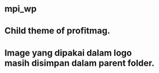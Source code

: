 # mpi_wp
# Child theme of profitmag.
# Image yang dipakai dalam logo masih disimpan dalam parent folder.


